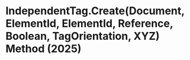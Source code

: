 # IndependentTag.Create(Document, ElementId, ElementId, Reference, Boolean, TagOrientation, XYZ) Method (2025)

﻿